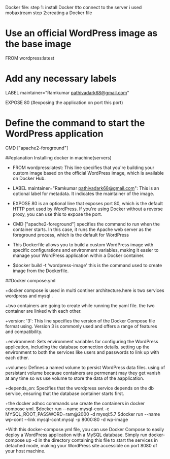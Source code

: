 Docker file:
step 1: install Docker
#to connect to the server i used mobaxtream
step 2:creating a Docker file

# Use an official WordPress image as the base image
FROM wordpress:latest

# Add any necessary labels
LABEL maintainer="Ramkumar <pathivadark68@gmail.com>"

 EXPOSE 80  (#exposing the application on port this port)

 # Define the command to start the WordPress application
CMD ["apache2-foreground"]

##eplanation
Installing docker in machine(servers)
+ FROM wordpress:latest: This line specifies that you're building your custom image based on the official WordPress image, which is available on Docker Hub.
  
+ LABEL maintainer="Ramkumar <pathivadark68@gmail.com>": This is an optional label for metadata. It indicates the maintainer of the image.
  
+ EXPOSE 80 is an optional line that exposes port 80, which is the default HTTP port used by WordPress. If you're using Docker without a reverse proxy, you can use this to expose the port.
  
+ CMD ["apache2-foreground"] specifies the command to run when the container starts. In this case, it runs the Apache web server as the foreground process, which is the default for WordPress

+ This Dockerfile allows you to build a custom WordPress image with specific configurations and environment variables, making it easier to manage your WordPress application within a Docker container.

+ $docker build -t 'wordpress-image' this is the command used to create image from the Dockerfile.

##Docker compose.yml

+docker compose is used in multi continer architecture.here is two services wordpress and mysql .

+two containers are going to create while running the yaml file. the two container are linked with each other.

+version: '3': This line specifies the version of the Docker Compose file format using. Version 3 is commonly used and offers a range of features and compatibility.

+environment: Sets environment variables for configuring the WordPress application, including the database connection details.
setting up the environment to both the services like users and passwords to link up with each other.

+volumes: Defines a named volume to persist WordPress data files. using of persistant volume because containers are permenant may they get vanish at any time so ws use volume to store the data of the aapplication.

+depends_on: Specifies that the wordpress service depends on the db service, ensuring that the database container starts first.

+the docker adhoc commands use create the containers in docker compose yml.
$docker run --name mysql-cont -e MYSQL_ROOT_PASSWORD=ram@2000 -d mysql:5.7
$docker run --name wp-cont --link mysql-cont:mysql -p 8000:80 -d wp-image

+With this docker-compose.yml file, you can use Docker Compose to easily deploy a WordPress application with a MySQL database. Simply run docker-compose up -d in the directory containing this file to start the services in detached mode, making your WordPress site accessible on port 8080 of your host machine.


